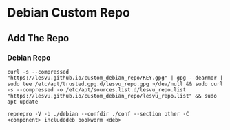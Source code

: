 # Debian Custom Repo

## Add The Repo

### Debian Repo
`curl -s --compressed "https://lesvu.github.io/custom_debian_repo/KEY.gpg" | gpg --dearmor | sudo tee /etc/apt/trusted.gpg.d/lesvu_repo.gpg >/dev/null && sudo curl -s --compressed -o /etc/apt/sources.list.d/lesvu_repo.list "https://lesvu.github.io/custom_debian_repo/lesvu_repo.list" && sudo apt update
`

`reprepro -V -b ./debian --confdir ./conf --section other -C <component> includedeb bookworm <deb>
`
